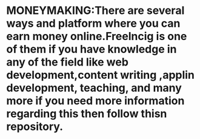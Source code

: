 # MONEYMAKING:There are several ways and platform where you can earn money online.Freelncig is one of them if you have knowledge in any of the field like web development,content writing ,applin development, teaching, and many more if you need more information regarding this then follow thisn repository.
